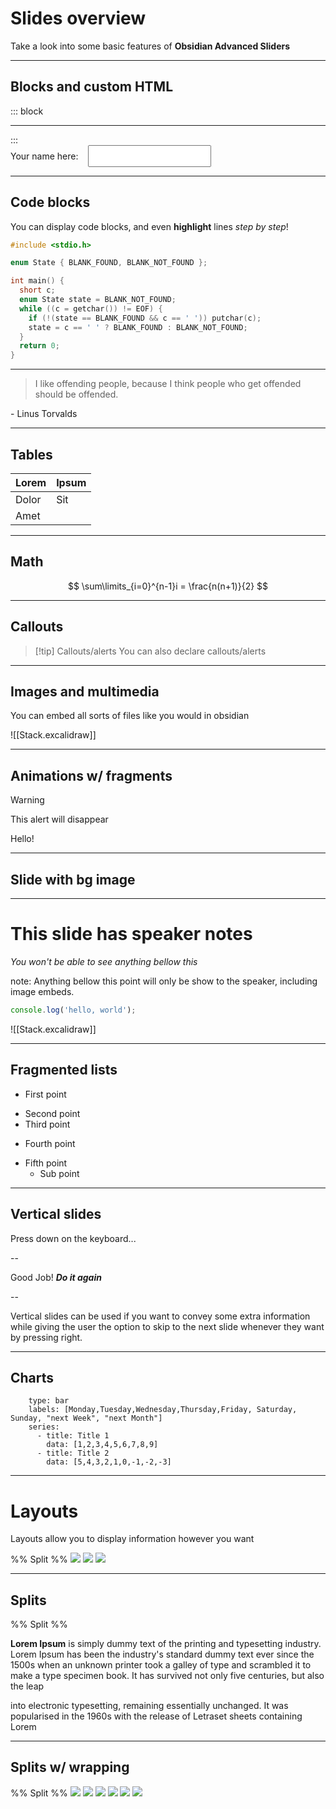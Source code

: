 # Slides overview

Take a look into some basic features of **Obsidian Advanced Sliders**

---

## Blocks and custom HTML

::: block <!-- element style="width: 100%; padding-inline: 5rem;" -->
<hr>
:::

<form>
<label for="form-input" style="display: flex; gap: 1rem; align-items: center;">
<span>Your name here: </span>
<input name="form-input" id="form-input" type="text" style="padding: 0.5rem;">
</label>
</form>

---

## Code blocks

You can display code blocks, and even **highlight** lines *step by step*!

```c [3|5-12|8,11|9,10]
#include <stdio.h>

enum State { BLANK_FOUND, BLANK_NOT_FOUND };

int main() {
  short c;
  enum State state = BLANK_NOT_FOUND;
  while ((c = getchar()) != EOF) {
    if (!(state == BLANK_FOUND && c == ' ')) putchar(c);
    state = c == ' ' ? BLANK_FOUND : BLANK_NOT_FOUND;
  }
  return 0;
}
```

---

> I like offending people, because I think people who get offended should be offended.

\- Linus Torvalds

---

## Tables

| Lorem | Ipsum |
| ----- | ----- |
| Dolor | Sit   |
| Amet  |       |

---

## Math

$$
\sum\limits_{i=0}^{n-1}i = \frac{n(n+1)}{2}
$$

---

## Callouts

> [!tip] Callouts/alerts
> You can also declare callouts/alerts

---

## Images and multimedia

You can embed all sorts of files like you would in obsidian

![[Stack.excalidraw]]

---

## Animations w/ fragments 

> [!warning]
> This alert will disappear
<!-- element class=" fragment fade-out" -->

Hello! <!-- element class="fragment fade-left" data-fragment-index="1"-->

---

## Slide with bg image <!-- element style="color: black; padding: 1rem; background-color: white; border-radius: 1rem; box-shadow: 0 0 20px rgb(0, 0, 0, 0.5)" -->


<!-- slide bg="https://picsum.photos/seed/picsum/800/600" -->

---

# This slide has speaker notes

*You won't be able to see anything bellow this*

note: Anything bellow this point will only be show to the speaker, including image embeds.

```javascript
console.log('hello, world');
```

![[Stack.excalidraw]]

---

## Fragmented lists

- First point
+ Second point
+ Third point
- Fourth point
+ Fifth point
  - Sub point
---

## Vertical slides

Press down on the keyboard...

--

Good Job! ***Do it again***

--


Vertical slides can be used if you want to convey some extra information while giving the user the option to skip to the next slide whenever they want by pressing right.

---

## Charts


```chart
    type: bar
    labels: [Monday,Tuesday,Wednesday,Thursday,Friday, Saturday, Sunday, "next Week", "next Month"]
    series:
      - title: Title 1
        data: [1,2,3,4,5,6,7,8,9]
      - title: Title 2
        data: [5,4,3,2,1,0,-1,-2,-3]
```

---
# Layouts

Layouts allow you to display information however you want

%% Split %%
<split even gap="1">
![](https://picsum.photos/id/1005/250/250) 
![](https://picsum.photos/id/1010/250/250) 
![](https://picsum.photos/id/1025/250/250) 
</split>

---

## Splits

%% Split %%
<split left="2" right="1" gap="2">

**Lorem Ipsum** is simply dummy text of the printing and typesetting industry. Lorem Ipsum has been the industry's standard dummy text ever since the 1500s
when an unknown printer took a galley of type and scrambled it to make a type specimen book. It has survived not only five centuries, but also the leap
	
into electronic typesetting, remaining essentially unchanged. It was popularised in the 1960s with the release of Letraset sheets containing Lorem
</split>

---
## Splits w/ wrapping

%% Split %%
<split wrap="2" gap="1">
![](https://picsum.photos/id/1010/250/250) 
![](https://picsum.photos/id/1011/250/250) 
![](https://picsum.photos/id/1012/250/250) 
![](https://picsum.photos/id/1013/250/250) 
![](https://picsum.photos/id/1014/250/250) 
![](https://picsum.photos/id/1015/250/250) 
</split>
